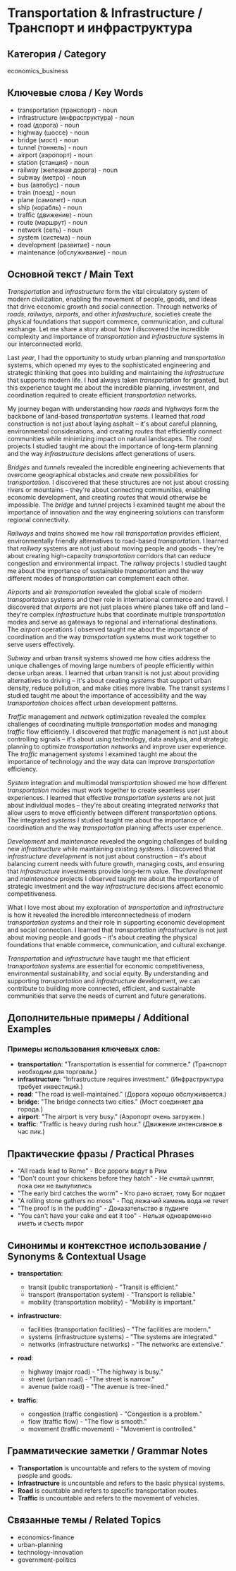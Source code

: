 # Transportation & Infrastructure / Транспорт и инфраструктура

## Категория / Category
economics_business

## Ключевые слова / Key Words
- transportation (транспорт) - noun
- infrastructure (инфраструктура) - noun
- road (дорога) - noun
- highway (шоссе) - noun
- bridge (мост) - noun
- tunnel (тоннель) - noun
- airport (аэропорт) - noun
- station (станция) - noun
- railway (железная дорога) - noun
- subway (метро) - noun
- bus (автобус) - noun
- train (поезд) - noun
- plane (самолет) - noun
- ship (корабль) - noun
- traffic (движение) - noun
- route (маршрут) - noun
- network (сеть) - noun
- system (система) - noun
- development (развитие) - noun
- maintenance (обслуживание) - noun

## Основной текст / Main Text

*Transportation* and *infrastructure* form the vital circulatory system of modern civilization, enabling the movement of people, goods, and ideas that drive economic growth and social connection. Through networks of *roads*, *railways*, *airports*, and other *infrastructure*, societies create the physical foundations that support commerce, communication, and cultural exchange. Let me share a story about how I discovered the incredible complexity and importance of *transportation* and *infrastructure* systems in our interconnected world.

Last *year*, I had the opportunity to study urban planning and *transportation* systems, which opened my eyes to the sophisticated engineering and strategic thinking that goes into building and maintaining the *infrastructure* that supports modern life. I had always taken *transportation* for granted, but this experience taught me about the incredible planning, investment, and coordination required to create efficient *transportation* networks.

My journey began with understanding how *roads* and *highways* form the backbone of land-based *transportation* systems. I learned that *road* construction is not just about laying asphalt – it's about careful planning, environmental considerations, and creating *routes* that efficiently connect communities while minimizing impact on natural landscapes. The *road* projects I studied taught me about the importance of long-term planning and the way *infrastructure* decisions affect generations of users.

*Bridges* and *tunnels* revealed the incredible engineering achievements that overcome geographical obstacles and create new possibilities for *transportation*. I discovered that these structures are not just about crossing rivers or mountains – they're about connecting communities, enabling economic development, and creating *routes* that would otherwise be impossible. The *bridge* and *tunnel* projects I examined taught me about the importance of innovation and the way engineering solutions can transform regional connectivity.

*Railways* and *trains* showed me how rail *transportation* provides efficient, environmentally friendly alternatives to road-based *transportation*. I learned that *railway* systems are not just about moving people and goods – they're about creating high-capacity *transportation* corridors that can reduce congestion and environmental impact. The *railway* projects I studied taught me about the importance of sustainable *transportation* and the way different modes of *transportation* can complement each other.

*Airports* and air *transportation* revealed the global scale of modern *transportation* systems and their role in international commerce and travel. I discovered that *airports* are not just places where planes take off and land – they're complex *infrastructure* hubs that coordinate multiple *transportation* modes and serve as gateways to regional and international destinations. The *airport* operations I observed taught me about the importance of coordination and the way *transportation* systems must work together to serve users effectively.

*Subway* and urban transit systems showed me how cities address the unique challenges of moving large numbers of people efficiently within dense urban areas. I learned that urban transit is not just about providing alternatives to driving – it's about creating *systems* that support urban density, reduce pollution, and make cities more livable. The transit *systems* I studied taught me about the importance of accessibility and the way *transportation* choices affect urban development patterns.

*Traffic* management and *network* optimization revealed the complex challenges of coordinating multiple *transportation* modes and managing *traffic* flow efficiently. I discovered that *traffic* management is not just about controlling signals – it's about using technology, data analysis, and strategic planning to optimize *transportation* *networks* and improve user experience. The *traffic* management *systems* I examined taught me about the importance of technology and the way data can improve *transportation* efficiency.

*System* integration and multimodal *transportation* showed me how different *transportation* modes must work together to create seamless user experiences. I learned that effective *transportation* *systems* are not just about individual modes – they're about creating integrated *networks* that allow users to move efficiently between different *transportation* options. The integrated *systems* I studied taught me about the importance of coordination and the way *transportation* planning affects user experience.

*Development* and *maintenance* revealed the ongoing challenges of building new *infrastructure* while maintaining existing *systems*. I discovered that *infrastructure* *development* is not just about construction – it's about balancing current needs with future growth, managing costs, and ensuring that *infrastructure* investments provide long-term value. The *development* and *maintenance* projects I observed taught me about the importance of strategic investment and the way *infrastructure* decisions affect economic competitiveness.

What I love most about my exploration of *transportation* and *infrastructure* is how it revealed the incredible interconnectedness of modern *transportation* *systems* and their role in supporting economic development and social connection. I learned that *transportation* *infrastructure* is not just about moving people and goods – it's about creating the physical foundations that enable commerce, communication, and cultural exchange.

*Transportation* and *infrastructure* have taught me that efficient *transportation* *systems* are essential for economic competitiveness, environmental sustainability, and social equity. By understanding and supporting *transportation* and *infrastructure* development, we can contribute to building more connected, efficient, and sustainable communities that serve the needs of current and future generations.

## Дополнительные примеры / Additional Examples

### Примеры использования ключевых слов:
- **transportation**: "Transportation is essential for commerce." (Транспорт необходим для торговли.)
- **infrastructure**: "Infrastructure requires investment." (Инфраструктура требует инвестиций.)
- **road**: "The road is well-maintained." (Дорога хорошо обслуживается.)
- **bridge**: "The bridge connects two cities." (Мост соединяет два города.)
- **airport**: "The airport is very busy." (Аэропорт очень загружен.)
- **traffic**: "Traffic is heavy during rush hour." (Движение интенсивное в час пик.)

## Практические фразы / Practical Phrases

- "All roads lead to Rome" - Все дороги ведут в Рим
- "Don't count your chickens before they hatch" - Не считай цыплят, пока они не вылупились
- "The early bird catches the worm" - Кто рано встает, тому Бог подает
- "A rolling stone gathers no moss" - Под лежачий камень вода не течет
- "The proof is in the pudding" - Доказательство в пудинге
- "You can't have your cake and eat it too" - Нельзя одновременно иметь и съесть пирог

## Синонимы и контекстное использование / Synonyms & Contextual Usage

- **transportation**: 
  - transit (public transportation) - "Transit is efficient."
  - transport (transportation system) - "Transport is reliable."
  - mobility (transportation mobility) - "Mobility is important."

- **infrastructure**: 
  - facilities (transportation facilities) - "The facilities are modern."
  - systems (infrastructure systems) - "The systems are integrated."
  - networks (infrastructure networks) - "The networks are extensive."

- **road**: 
  - highway (major road) - "The highway is busy."
  - street (urban road) - "The street is narrow."
  - avenue (wide road) - "The avenue is tree-lined."

- **traffic**: 
  - congestion (traffic congestion) - "Congestion is a problem."
  - flow (traffic flow) - "The flow is smooth."
  - movement (traffic movement) - "Movement is controlled."

## Грамматические заметки / Grammar Notes

- **Transportation** is uncountable and refers to the system of moving people and goods.
- **Infrastructure** is uncountable and refers to the basic physical systems.
- **Road** is countable and refers to specific transportation routes.
- **Traffic** is uncountable and refers to the movement of vehicles.

## Связанные темы / Related Topics

- economics-finance
- urban-planning
- technology-innovation
- government-politics

